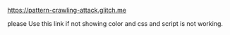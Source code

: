 https://pattern-crawling-attack.glitch.me 

please Use this link if not showing color and css and script is not working. 
